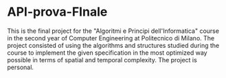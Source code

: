 # API-prova-FInale
This is the final project for the "Algoritmi e Principi dell'Informatica" course in the second year of Computer Engineering at Politecnico di Milano. The project consisted of using the algorithms and structures studied during the course to implement the given specification in the most optimized way possible in terms of spatial and temporal complexity.
The project is personal.
